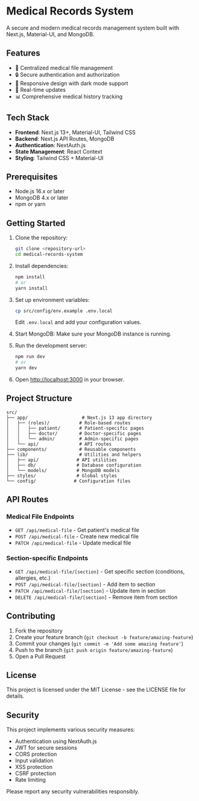 # Medical Records System

A secure and modern medical records management system built with Next.js, Material-UI, and MongoDB.

## Features

- 🏥 Centralized medical file management
- 🔒 Secure authentication and authorization
- 📱 Responsive design with dark mode support
- 🔄 Real-time updates
- 📊 Comprehensive medical history tracking

## Tech Stack

- **Frontend**: Next.js 13+, Material-UI, Tailwind CSS
- **Backend**: Next.js API Routes, MongoDB
- **Authentication**: NextAuth.js
- **State Management**: React Context
- **Styling**: Tailwind CSS + Material-UI

## Prerequisites

- Node.js 16.x or later
- MongoDB 4.x or later
- npm or yarn

## Getting Started

1. Clone the repository:
   ```bash
   git clone <repository-url>
   cd medical-records-system
   ```

2. Install dependencies:
   ```bash
   npm install
   # or
   yarn install
   ```

3. Set up environment variables:
   ```bash
   cp src/config/env.example .env.local
   ```
   Edit `.env.local` and add your configuration values.

4. Start MongoDB:
   Make sure your MongoDB instance is running.

5. Run the development server:
   ```bash
   npm run dev
   # or
   yarn dev
   ```

6. Open [http://localhost:3000](http://localhost:3000) in your browser.

## Project Structure

```
src/
├── app/                    # Next.js 13 app directory
│   ├── (roles)/           # Role-based routes
│   │   ├── patient/       # Patient-specific pages
│   │   ├── doctor/        # Doctor-specific pages
│   │   └── admin/         # Admin-specific pages
│   └── api/               # API routes
├── components/            # Reusable components
├── lib/                   # Utilities and helpers
│   ├── api/              # API utilities
│   ├── db/               # Database configuration
│   └── models/           # MongoDB models
├── styles/               # Global styles
└── config/              # Configuration files
```

## API Routes

### Medical File Endpoints

- `GET /api/medical-file` - Get patient's medical file
- `POST /api/medical-file` - Create new medical file
- `PATCH /api/medical-file` - Update medical file

### Section-specific Endpoints

- `GET /api/medical-file/[section]` - Get specific section (conditions, allergies, etc.)
- `POST /api/medical-file/[section]` - Add item to section
- `PATCH /api/medical-file/[section]` - Update item in section
- `DELETE /api/medical-file/[section]` - Remove item from section

## Contributing

1. Fork the repository
2. Create your feature branch (`git checkout -b feature/amazing-feature`)
3. Commit your changes (`git commit -m 'Add some amazing feature'`)
4. Push to the branch (`git push origin feature/amazing-feature`)
5. Open a Pull Request

## License

This project is licensed under the MIT License - see the LICENSE file for details.

## Security

This project implements various security measures:

- Authentication using NextAuth.js
- JWT for secure sessions
- CORS protection
- Input validation
- XSS protection
- CSRF protection
- Rate limiting

Please report any security vulnerabilities responsibly.
